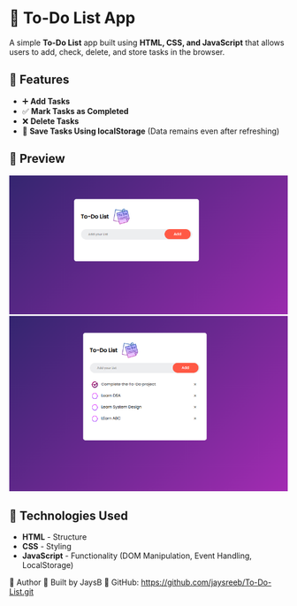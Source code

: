 # 📝 To-Do List App

A simple **To-Do List** app built using **HTML, CSS, and JavaScript** that allows users to add, check, delete, and store tasks in the browser.

## 🚀 Features
- ➕ **Add Tasks**  
- ✅ **Mark Tasks as Completed**  
- ❌ **Delete Tasks**  
- 💾 **Save Tasks Using localStorage** (Data remains even after refreshing)

## 📸 Preview
![alt text](image.png)
![alt text](image-1.png)

## 📂 Technologies Used
- **HTML** - Structure  
- **CSS** - Styling  
- **JavaScript** - Functionality (DOM Manipulation, Event Handling, LocalStorage)


👤 Author
👋 Built by JaysB
📌 GitHub: https://github.com/jaysreeb/To-Do-List.git
